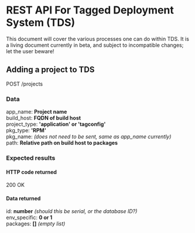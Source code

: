 # REST API For Tagged Deployment System (TDS)

This document will cover the various processes one can do within TDS.  It is
a living document currently in beta, and subject to incompatible changes;  let
the user beware!

## Adding a project to TDS

POST /projects

### Data

app_name: **Project name**  
build_host: **FQDN of build host**  
project_type: **'application' or 'tagconfig'**  
pkg_type: **'RPM'**  
pkg_name: *(does not need to be sent, same as app_name currently)*  
path: **Relative path on build host to packages**

### Expected results
#### HTTP code returned
200 OK

#### Data returned
id: **number** *(should this be serial, or the database ID?)*  
env_specific: **0 or 1**  
packages: **[]** *(empty list)*


